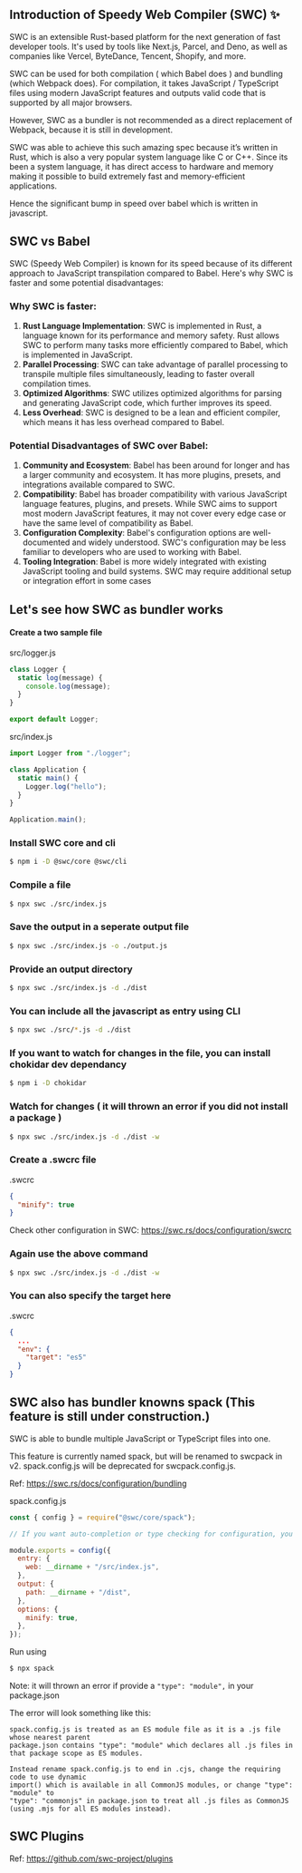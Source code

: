 ## Introduction of Speedy Web Compiler (SWC) ✨

SWC is an extensible Rust-based platform for the next generation of fast developer tools. It's used by tools like Next.js, Parcel, and Deno, as well as companies like Vercel, ByteDance, Tencent, Shopify, and more.

SWC can be used for both compilation ( which Babel does ) and bundling (which Webpack does). For compilation, it takes JavaScript / TypeScript files using modern JavaScript features and outputs valid code that is supported by all major browsers.

However, SWC as a bundler is not recommended as a direct replacement of Webpack, because it is still in development.

SWC was able to achieve this such amazing spec because it’s written in Rust, which is also a very popular system language like C or C++. Since its been a system language, it has direct access to hardware and memory making it possible to build extremely fast and memory-efficient applications.

Hence the significant bump in speed over babel which is written in javascript.

## SWC vs Babel

SWC (Speedy Web Compiler) is known for its speed because of its different approach to JavaScript transpilation compared to Babel. Here's why SWC is faster and some potential disadvantages:

### Why SWC is faster:

1. **Rust Language Implementation**: SWC is implemented in Rust, a language known for its performance and memory safety. Rust allows SWC to perform many tasks more efficiently compared to Babel, which is implemented in JavaScript.
2. **Parallel Processing**: SWC can take advantage of parallel processing to transpile multiple files simultaneously, leading to faster overall compilation times.
3. **Optimized Algorithms**: SWC utilizes optimized algorithms for parsing and generating JavaScript code, which further improves its speed.
4. **Less Overhead**: SWC is designed to be a lean and efficient compiler, which means it has less overhead compared to Babel.

### Potential Disadvantages of SWC over Babel:

1. **Community and Ecosystem**: Babel has been around for longer and has a larger community and ecosystem. It has more plugins, presets, and integrations available compared to SWC.
2. **Compatibility**: Babel has broader compatibility with various JavaScript language features, plugins, and presets. While SWC aims to support most modern JavaScript features, it may not cover every edge case or have the same level of compatibility as Babel.
3. **Configuration Complexity**: Babel's configuration options are well-documented and widely understood. SWC's configuration may be less familiar to developers who are used to working with Babel.
4. **Tooling Integration**: Babel is more widely integrated with existing JavaScript tooling and build systems. SWC may require additional setup or integration effort in some cases

## Let's see how SWC as bundler works

#### Create a two sample file

src/logger.js

```js
class Logger {
  static log(message) {
    console.log(message);
  }
}

export default Logger;
```
src/index.js

```js
import Logger from "./logger";

class Application {
  static main() {
    Logger.log("hello");
  }
}

Application.main();
```

### Install SWC core and cli

```bash
$ npm i -D @swc/core @swc/cli 
```

### Compile a file 

```bash
$ npx swc ./src/index.js
```

### Save the output in a seperate output file

```bash
$ npx swc ./src/index.js -o ./output.js
```

### Provide an output directory

```bash
$ npx swc ./src/index.js -d ./dist
```

### You can include all the javascript as entry using CLI

```bash
$ npx swc ./src/*.js -d ./dist
```

### If you want to watch for changes in the file, you can install chokidar dev dependancy

```bash
$ npm i -D chokidar
```

### Watch for changes ( it will thrown an error if you did not install a package )

```bash
$ npx swc ./src/index.js -d ./dist -w
```

### Create a .swcrc file

.swcrc

```json
{
  "minify": true
}
```

Check other configuration in SWC: https://swc.rs/docs/configuration/swcrc

### Again use the above command

```bash
$ npx swc ./src/index.js -d ./dist -w
```

### You can also specify the target here

.swcrc

```json
{
  ...
  "env": {
    "target": "es5"
  }
}
```

## SWC also has bundler knowns spack (This feature is still under construction.)

SWC is able to bundle multiple JavaScript or TypeScript files into one.

This feature is currently named spack, but will be renamed to swcpack in v2. spack.config.js will be deprecated for swcpack.config.js.

Ref: https://swc.rs/docs/configuration/bundling

spack.config.js
```js
const { config } = require("@swc/core/spack");

// If you want auto-completion or type checking for configuration, you can wrap the export with a config function from @swc/core/spack. It's an identity function with type annotation.

module.exports = config({
  entry: {
    web: __dirname + "/src/index.js",
  },
  output: {
    path: __dirname + "/dist",
  },
  options: {
    minify: true,
  },
});
```

Run using
```bash
$ npx spack
```
Note: it will thrown an error if provide a `"type": "module",` in your package.json

The error will look something like this: 
```
spack.config.js is treated as an ES module file as it is a .js file whose nearest parent 
package.json contains "type": "module" which declares all .js files in that package scope as ES modules.

Instead rename spack.config.js to end in .cjs, change the requiring code to use dynamic 
import() which is available in all CommonJS modules, or change "type": "module" to 
"type": "commonjs" in package.json to treat all .js files as CommonJS (using .mjs for all ES modules instead).
```

## SWC Plugins

Ref: https://github.com/swc-project/plugins